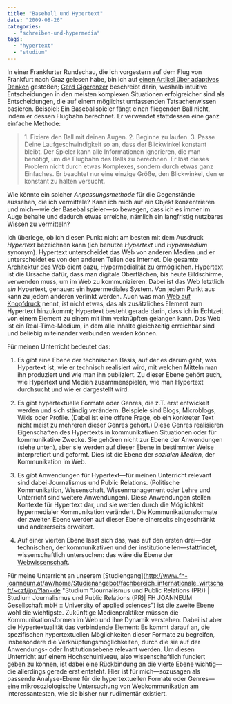 ```yaml
---
title: "Baseball und Hypertext"
date: "2009-08-26"
categories: 
  - "schreiben-und-hypermedia"
tags: 
  - "hypertext"
  - "studium"
---
```


In einer Frankfurter Rundschau, die ich vorgestern auf dem Flug von Frankfurt nach Graz gelesen habe, bin ich auf [einen Artikel über adaptives Denken](http://www.fr-online.de/in_und_ausland/kultur_und_medien/feuilleton/?em_cnt=1897064& "Am Beispiel Aktienmarkt: Intuition oder Nachdenken? | Frankfurter Rundschau - Feuilleton") gestoßen; [Gerd Gigerenzer](http://de.wikipedia.org/wiki/Gerd_Gigerenzer "Gerd Gigerenzer – Wikipedia") beschreibt darin, weshalb intuitive Entscheidungen in den meisten komplexen Situationen erfolgreicher sind als Entscheidungen, die auf einem möglichst umfassenden Tatsachenwissen basieren. Beispiel: Ein Baseballspieler fängt einen fliegenden Ball nicht, indem er dessen Flugbahn berechnet. Er verwendet stattdessen eine ganz einfache Methode:

> 1\. Fixiere den Ball mit deinen Augen. 2. Beginne zu laufen. 3. Passe Deine Laufgeschwindigkeit so an, dass der Blickwinkel konstant bleibt. Der Spieler kann alle Informationen ignorieren, die man benötigt, um die Flugbahn des Balls zu berechnen. Er löst dieses Problem nicht durch etwas Komplexes, sondern durch etwas ganz Einfaches. Er beachtet nur eine einzige Größe, den Blickwinkel, den er konstant zu halten versucht.

Wie könnte ein solcher _Anpassungsmethode_ für die Gegenstände aussehen, die ich vermittele? Kann ich mich auf ein Objekt konzentrieren und mich—wie der Baseballspieler—so bewegen, dass ich es immer im Auge behalte und dadurch etwas erreiche, nämlich ein langfristig nutzbares Wissen zu vermitteln?

Ich überlege, ob ich diesen Punkt nicht am besten mit dem Ausdruck _Hypertext_ bezeichnen kann (ich benutze _Hypertext_ und _Hypermedium_ synonym). Hypertext unterscheidet das Web von anderen Medien und er unterscheidet es von den anderen Teilen des Internet. Die gesamte [Architektur des Web](http://www.ics.uci.edu/~fielding/pubs/dissertation/top.htm "Architectural Styles and the Design of Network-based Software Architectures") dient dazu, Hypermedialität zu ermöglichen. Hypertext ist die Ursache dafür, dass man digitale Oberflächen, bis heute Bildschirme, verwenden muss, um im Web zu kommunizieren. Dabei ist das Web letztlich _ein_ Hypertext, genauer: ein hypermediales System. Von jedem Punkt aus kann zu jedem anderen verlinkt werden. Auch was man [Web auf Knopfdruck](http://dashes.com/anil/2009/07/the-pushbutton-web-realtime-becomes-real.html "The Pushbutton Web: Realtime Becomes Real") nennt, ist nicht etwas, das als zusätzliches Element zum Hypertext hinzukommt; Hypertext besteht gerade darin, dass ich in Echtzeit von einem Element zu einem mit ihm verknüpften gelangen kann. Das Web ist ein Real-Time-Medium, in dem alle Inhalte gleichzeitig erreichbar sind und beliebig miteinander verbunden werden können.

Für meinen Unterricht bedeutet das:

1. Es gibt eine Ebene der technischen Basis, auf der es darum geht, was Hypertext ist, wie er technisch realisiert wird, mit welchen Mitteln man ihn produziert und wie man ihn publiziert. Zu dieser Ebene gehört auch, wie Hypertext und Medien zusammenspielen, wie man Hypertext durchsucht und wie er dargestellt wird.
    
2. Es gibt hypertextuelle Formate oder Genres, die z.T. erst entwickelt werden und sich ständig verändern. Beispiele sind Blogs, Microblogs, Wikis oder Profile. (Dabei ist eine offene Frage, ob ein konkreter Text nicht meist zu mehreren dieser Genres gehört.) Diese Genres realisieren Eigenschaften des Hypertexts in kommunikativen Situationen oder für kommunikative Zwecke. Sie gehören nicht zur Ebene der Anwendungen (siehe unten), aber sie werden auf dieser Ebene in bestimmter Weise interpretiert und geformt. Dies ist die Ebene der _sozialen Medien_, der Kommunikation im Web.
    
3. Es gibt Anwendungen für Hypertext—für meinen Unterricht relevant sind dabei Journalismus und Public Relations. (Politische Kommunikation, Wissenschaft, Wissenmanagement oder Lehre und Unterricht sind weitere Anwendungen). Diese Anwendungen stellen Kontexte für Hypertext dar, und sie werden durch die Möglichkeit hypermedialer Kommunikation verändert. Die Kommunikationsformate der zweiten Ebene werden auf dieser Ebene einerseits eingeschränkt und andererseits erweitert.
    
4. Auf einer vierten Ebene lässt sich das, was auf den ersten drei—der technischen, der kommunikativen und der institutionellen—stattfindet, wissenschaftlich untersuchen: das wäre die Ebene der [Webwissenschaft](http://de.wikipedia.org/wiki/Webwissenschaft "Webwissenschaft – Wikipedia").
    

Für meine Unterricht an unserem [Studiengang](http://www.fh-joanneum.at/aw/home/Studienangebot/fachbereich_internationale_wirtschaft/~czf/jpr/?lan=de "Studium "Journalismus und Public Relations (PR)) | Studium Journalismus und Public Relations (PR)| FH JOANNEUM Gesellschaft mbH :: University of applied sciences") ist die zweite Ebene wohl die wichtigste. Zukünftige Medienpraktiker müssen die Kommunikationsformen im Web und ihre Dynamik verstehen. Dabei ist aber die Hypertextualität das verbindende Element: Es kommt darauf an, die spezifischen hypertextuellen Möglichkeiten dieser Formate zu begreifen, insbesondere die Verknüpfungsmöglichkeiten, durch die sie auf der Anwendungs- oder Institutionsebene relevant werden. Um diesen Unterricht auf einem Hochschulniveau, also wissenschaftlich fundiert geben zu können, ist dabei eine Rückbindung an die vierte Ebene wichtig—die allerdings gerade erst entsteht. Hier ist für mich—sozusagen als passende Analyse-Ebene für die hypertextuellen Formate oder Genres—eine mikrosoziologische Untersuchung von Webkommunikation am interessantesten, wie sie bisher nur rudimentär existiert.
